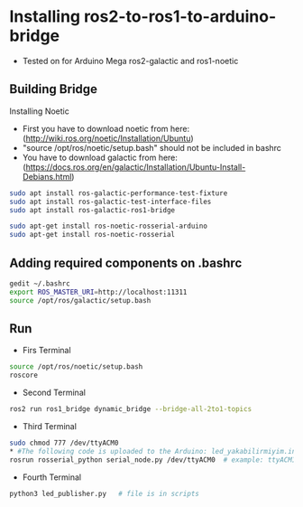 # Installing ros2-to-ros1-to-arduino-bridge 
* Tested on for Arduino Mega ros2-galactic and ros1-noetic 

Building Bridge
--------------
Installing Noetic
* First you have to download noetic from here: (http://wiki.ros.org/noetic/Installation/Ubuntu)
* "source /opt/ros/noetic/setup.bash" should not be included in bashrc
* You have to download galactic from here: (https://docs.ros.org/en/galactic/Installation/Ubuntu-Install-Debians.html)
```sh
sudo apt install ros-galactic-performance-test-fixture
sudo apt install ros-galactic-test-interface-files
sudo apt install ros-galactic-ros1-bridge

sudo apt-get install ros-noetic-rosserial-arduino
sudo apt-get install ros-noetic-rosserial
```
Adding required components on .bashrc
--------------
```sh
gedit ~/.bashrc 
export ROS_MASTER_URI=http://localhost:11311
source /opt/ros/galactic/setup.bash
```
Run
--------------
* Firs Terminal
```sh
source /opt/ros/noetic/setup.bash
roscore
```
* Second Terminal
```sh
ros2 run ros1_bridge dynamic_bridge --bridge-all-2to1-topics
```
* Third Terminal
```sh
sudo chmod 777 /dev/ttyACM0
* #The following code is uploaded to the Arduino: led_yakabilirmiyim.ino
rosrun rosserial_python serial_node.py /dev/ttyACM0  # example: ttyACM1, ttyACM0
```
* Fourth Terminal
```sh
python3 led_publisher.py   # file is in scripts
```
